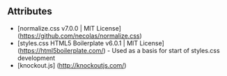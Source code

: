 
## Attributes
* [normalize.css v7.0.0 | MIT License] (https://github.com/necolas/normalize.css)
* [styles.css HTML5 Boilerplate v6.0.1 | MIT License] (https://html5boilerplate.com/) - Used as a basis for start of styles.css development
* [knockout.js] (http://knockoutjs.com/)